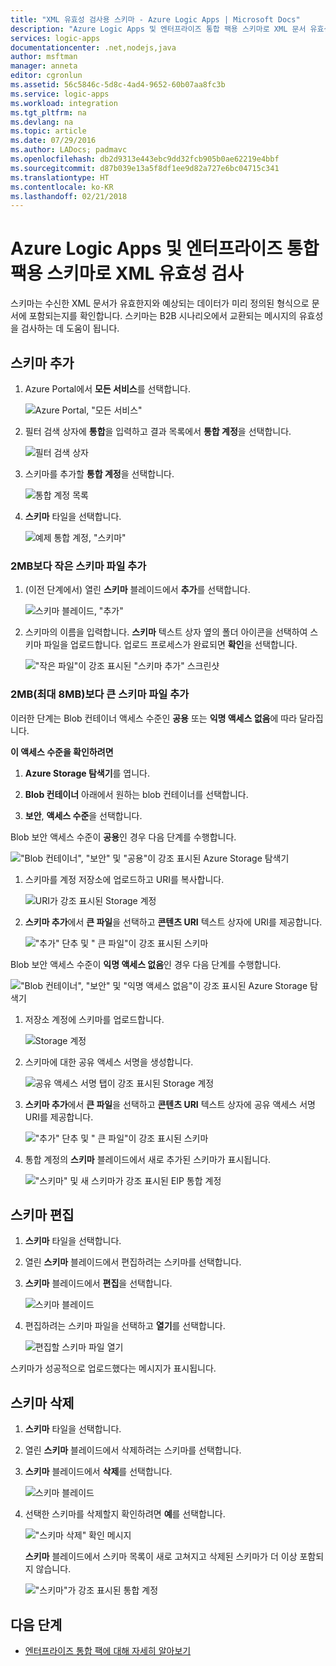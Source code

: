 ```yaml
---
title: "XML 유효성 검사용 스키마 - Azure Logic Apps | Microsoft Docs"
description: "Azure Logic Apps 및 엔터프라이즈 통합 팩용 스키마로 XML 문서 유효성 검사"
services: logic-apps
documentationcenter: .net,nodejs,java
author: msftman
manager: anneta
editor: cgronlun
ms.assetid: 56c5846c-5d8c-4ad4-9652-60b07aa8fc3b
ms.service: logic-apps
ms.workload: integration
ms.tgt_pltfrm: na
ms.devlang: na
ms.topic: article
ms.date: 07/29/2016
ms.author: LADocs; padmavc
ms.openlocfilehash: db2d9313e443ebc9dd32fcb905b0ae62219e4bbf
ms.sourcegitcommit: d87b039e13a5f8df1ee9d82a727e6bc04715c341
ms.translationtype: HT
ms.contentlocale: ko-KR
ms.lasthandoff: 02/21/2018
---
```

# <a name="validate-xml-with-schemas-for-azure-logic-apps-and-the-enterprise-integration-pack"></a>Azure Logic Apps 및 엔터프라이즈 통합 팩용 스키마로 XML 유효성 검사

스키마는 수신한 XML 문서가 유효한지와 예상되는 데이터가 미리 정의된 형식으로 문서에 포함되는지를 확인합니다. 스키마는 B2B 시나리오에서 교환되는 메시지의 유효성을 검사하는 데 도움이 됩니다.

## <a name="add-a-schema"></a>스키마 추가

1. Azure Portal에서 **모든 서비스**를 선택합니다.

    ![Azure Portal, "모든 서비스"](media/logic-apps-enterprise-integration-schemas/overview-11.png)

2. 필터 검색 상자에 **통합**을 입력하고 결과 목록에서 **통합 계정**을 선택합니다.

    ![필터 검색 상자](media/logic-apps-enterprise-integration-schemas/overview-21.png)

3. 스키마를 추가할 **통합 계정**을 선택합니다.

    ![통합 계정 목록](media/logic-apps-enterprise-integration-schemas/overview-31.png)

4. **스키마** 타일을 선택합니다.

    ![예제 통합 계정, "스키마"](media/logic-apps-enterprise-integration-schemas/schema-11.png)

### <a name="add-a-schema-file-smaller-than-2-mb"></a>2MB보다 작은 스키마 파일 추가

1. (이전 단계에서) 열린 **스키마** 블레이드에서 **추가**를 선택합니다.

    ![스키마 블레이드, "추가"](media/logic-apps-enterprise-integration-schemas/schema-21.png)

2. 스키마의 이름을 입력합니다. **스키마** 텍스트 상자 옆의 폴더 아이콘을 선택하여 스키마 파일을 업로드합니다. 업로드 프로세스가 완료되면 **확인**을 선택합니다.

    !["작은 파일"이 강조 표시된 "스키마 추가" 스크린샷](media/logic-apps-enterprise-integration-schemas/schema-31.png)

### <a name="add-a-schema-file-larger-than-2-mb-up-to-8-mb-maximum"></a>2MB(최대 8MB)보다 큰 스키마 파일 추가

이러한 단계는 Blob 컨테이너 액세스 수준인 **공용** 또는 **익명 액세스 없음**에 따라 달라집니다.

**이 액세스 수준을 확인하려면**

1.  **Azure Storage 탐색기**를 엽니다. 

2.  **Blob 컨테이너** 아래에서 원하는 blob 컨테이너를 선택합니다. 

3.  **보안**, **액세스 수준**을 선택합니다.

Blob 보안 액세스 수준이 **공용**인 경우 다음 단계를 수행합니다.

!["Blob 컨테이너", "보안" 및 "공용"이 강조 표시된 Azure Storage 탐색기](media/logic-apps-enterprise-integration-schemas/blob-public.png)

1. 스키마를 계정 저장소에 업로드하고 URI를 복사합니다.

    ![URI가 강조 표시된 Storage 계정](media/logic-apps-enterprise-integration-schemas/schema-blob.png)

2. **스키마 추가**에서 **큰 파일**을 선택하고 **콘텐츠 URI** 텍스트 상자에 URI를 제공합니다.

    !["추가" 단추 및 " 큰 파일"이 강조 표시된 스키마](media/logic-apps-enterprise-integration-schemas/schema-largefile.png)

Blob 보안 액세스 수준이 **익명 액세스 없음**인 경우 다음 단계를 수행합니다.

!["Blob 컨테이너", "보안" 및 "익명 액세스 없음"이 강조 표시된 Azure Storage 탐색기](media/logic-apps-enterprise-integration-schemas/blob-1.png)

1. 저장소 계정에 스키마를 업로드합니다.

    ![Storage 계정](media/logic-apps-enterprise-integration-schemas/blob-3.png)

2. 스키마에 대한 공유 액세스 서명을 생성합니다.

    ![공유 액세스 서명 탭이 강조 표시된 Storage 계정](media/logic-apps-enterprise-integration-schemas/blob-2.png)

3. **스키마 추가**에서 **큰 파일**을 선택하고 **콘텐츠 URI** 텍스트 상자에 공유 액세스 서명 URI를 제공합니다.

    !["추가" 단추 및 " 큰 파일"이 강조 표시된 스키마](media/logic-apps-enterprise-integration-schemas/schema-largefile.png)

4. 통합 계정의 **스키마** 블레이드에서 새로 추가된 스키마가 표시됩니다.

    !["스키마" 및 새 스키마가 강조 표시된 EIP 통합 계정](media/logic-apps-enterprise-integration-schemas/schema-41.png)

## <a name="edit-schemas"></a>스키마 편집

1. **스키마** 타일을 선택합니다.

2. 열린 **스키마** 블레이드에서 편집하려는 스키마를 선택합니다.

3. **스키마** 블레이드에서 **편집**을 선택합니다.

    ![스키마 블레이드](media/logic-apps-enterprise-integration-schemas/edit-12.png)

4. 편집하려는 스키마 파일을 선택하고 **열기**를 선택합니다.

    ![편집할 스키마 파일 열기](media/logic-apps-enterprise-integration-schemas/edit-31.png)

스키마가 성공적으로 업로드했다는 메시지가 표시됩니다.

## <a name="delete-schemas"></a>스키마 삭제

1. **스키마** 타일을 선택합니다.

2. 열린 **스키마** 블레이드에서 삭제하려는 스키마를 선택합니다.

3. **스키마** 블레이드에서 **삭제**를 선택합니다.

    ![스키마 블레이드](media/logic-apps-enterprise-integration-schemas/delete-12.png)

4. 선택한 스키마를 삭제할지 확인하려면 **예**를 선택합니다.

    !["스키마 삭제" 확인 메시지](media/logic-apps-enterprise-integration-schemas/delete-21.png)

    **스키마** 블레이드에서 스키마 목록이 새로 고쳐지고 삭제된 스키마가 더 이상 포함되지 않습니다.

    !["스키마"가 강조 표시된 통합 계정](media/logic-apps-enterprise-integration-schemas/delete-31.png)

## <a name="next-steps"></a>다음 단계
* [엔터프라이즈 통합 팩에 대해 자세히 알아보기](logic-apps-enterprise-integration-overview.md "엔터프라이즈 통합 팩에 대해 알아보기")  

